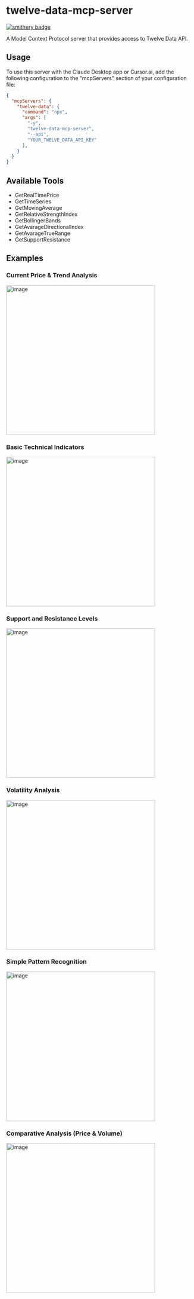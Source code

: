 # twelve-data-mcp-server

[![smithery badge](https://smithery.ai/badge/@AlmogAdziashvili/twelve-data-mcp-server)](https://smithery.ai/server/@AlmogAdziashvili/twelve-data-mcp-server)

A Model Context Protocol server that provides access to Twelve Data API.

## Usage

To use this server with the Claude Desktop app or Cursor.ai, add the following configuration to the "mcpServers" section of your configuration file:


```json
{
  "mcpServers": {
    "twelve-data": {
      "command": "npx",
      "args": [
        "-y",
        "twelve-data-mcp-server",
        "--api",
        "YOUR_TWELVE_DATA_API_KEY"
      ],
    }
  }
}
```

## Available Tools
- GetRealTimePrice
- GetTimeSeries
- GetMovingAverage
- GetRelativeStrengthIndex
- GetBollingerBands
- GetAvarageDirectionalIndex
- GetAvarageTrueRange
- GetSupportResistance

## Examples
### Current Price & Trend Analysis
<img width="400" alt="image" src="https://github.com/user-attachments/assets/b557de76-c515-4964-8a28-0089217ad8a0" />

### Basic Technical Indicators
<img width="400" alt="image" src="https://github.com/user-attachments/assets/df6e1da1-6425-4820-a9da-d3fd53a3fafe" />

### Support and Resistance Levels
<img width="400" alt="image" src="https://github.com/user-attachments/assets/4ca721f0-e11e-4a4d-8b59-e6cdd7cffbe3" />

### Volatility Analysis
<img width="400" alt="image" src="https://github.com/user-attachments/assets/f715c88c-f7b6-45ab-a559-471fc41fd19d" />

### Simple Pattern Recognition
<img width="400" alt="image" src="https://github.com/user-attachments/assets/9acdbdc7-b431-4473-9f8c-8f3aaf8249ad" />

### Comparative Analysis (Price & Volume)
<img width="400" alt="image" src="https://github.com/user-attachments/assets/b6442ee6-6f4e-47d7-bc06-7445d5d97b13" />
